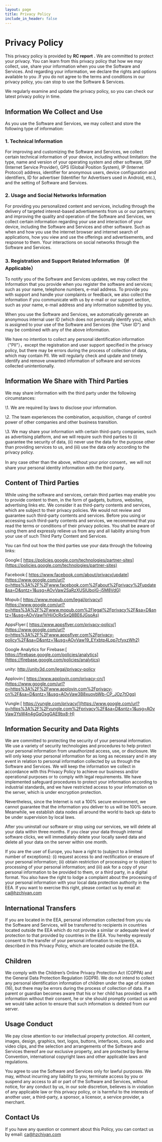 ```yaml
---
layout: page
title: Privacy Policy
include_in_header: false
---
```


# Privacy Policy

This privacy policy is provided by  **RC report** **.** We are committed to protect your privacy. You can learn from this privacy policy that how we may collect, use, share your information when you use the Software and Services. And regarding your information, we declare the rights and options available to you .If you do not agree to the terms and conditions in our privacy policy, you can stop to use the Software & Services.

We regularly examine and update the privacy policy, so you can check our latest privacy policy in time.

## **Information We Collect and Use**

As you use the Software and Services, we may collect and store the following type of information:

### **1. Technical Information**

For improving and customizing the Software and Services, we collect certain technical information of your device, including without limitation: the type, name and version of your operating system and other software, ISP (Internet Service Provider), GPS (Global Position System), IP (Internet Protocol) address, identifier for anonymous users, device configuration and identifiers, ID for advertiser (Identifier for Advertisers used in Android, etc.), and the setting of Software and Services.

### **2. Usage and Social Networks Information**

For providing you personalized content and services, including through the delivery of targeted interest-based advertisements from us or our partners; and improving the quality and operation of the Software and Services, we collect certain information regarding your use and interaction of your device, including the Software and Services and other software. Such as when and how you use the internet browser and internet search of applications, how you view and use the offerings and advertisements, and response to them. Your interactions on social networks through the Software and Services.

### **3. Registration and Support Related Information （If Applicable）**

To notify you of the Software and Services updates, we may collect the Information that you provide when you register the software and services; such as your name, telephone numbers, e-mail address. To provide you with support and handle your complaints or feedback, we also collect the information if you communicate with us by e-mail or our support section, such as your name, e-mail address and any information submitted by you.

When you use the Software and Services, we automatically generate an anonymous internal user ID (which does not personally identify you), which is assigned to your use of the Software and Services (the "User ID") and may be combined with any of the above information.

We have no intention to collect any personal identification information（"PII"），except the registration and user support specified in the privacy policy, but there may be errors during the process of collection of data, which may contain PII. We will regularly check and update and timely identify and remove unwanted information of software and services collected unintentionally.

## **Information We Share with Third Parties**

We may share information with the third party under the following circumstances:

\1. We are required by laws to disclose your information.

\2. The team experiences the combination, acquisition, change of control power of other companies and other business transition.

\3. We may share your information with certain third-party companies, such as advertising platform, and we will require such third parties to (i) guarantee the security of data, (ii) never use the data for the purpose other than providing services to us, and (iii) use the data only according to the privacy policy.

In any case other than the above, without your prior consent，we will not share your personal identity information with the third party.

## **Content of Third Parties**

While using the software and services, certain third parties may enable you to provide content to them, in the form of gadgets, buttons, websites, advertising links etc. We consider it as third-party contents and services, which are subject to their privacy policies. We would not review and guarantee such third-party contents and services. Before you using or accessing such third-party contents and services, we recommend that you read the terms or conditions of their privacy policies. You shall be aware of using them and expressly relieve us from any and all liability arising from your use of such Third Party Content and Services.

You can find out how the third parties use your data through the following links:

Google:[ https://policies.google.com/technologies/partner-sites](https://policies.google.com/technologies/partner-sites)

Facebook:[ https://www.facebook.com/about/privacy/update](https://www.google.com/url?q=https%3A%2F%2Fwww.facebook.com%2Fabout%2Fprivacy%2Fupdate&sa=D&sntz=1&usg=AOvVaw2SaRzXUSIUboIG-j5M8VdG)

Mopub:[ https://www.mopub.com/legal/privacy/](https://www.google.com/url?q=https%3A%2F%2Fwww.mopub.com%2Flegal%2Fprivacy%2F&sa=D&sntz=1&usg=AOvVaw1VHiiOcRxSxQ8BE6JGsoAs)

AppsFlyer:[ https://www.appsflyer.com/privacy-policy/](https://www.google.com/url?q=https%3A%2F%2Fwww.appsflyer.com%2Fprivacy-policy%2F&sa=D&sntz=1&usg=AOvVaw19_EYxbtp4Lpp7cfyxzWh2)

Google Analytics for Firebase:[ https://firebase.google.com/policies/analytics](https://firebase.google.com/policies/analytics)

unity: http://unity3d.com/legal/privacy-policy

Applovin:[ https://www.applovin.com/privacy-cn/](https://www.google.com/url?q=https%3A%2F%2Fwww.applovin.com%2Fprivacy-cn%2F&sa=D&sntz=1&usg=AOvVaw3B8xuovbWb-CP_JOz7tOgq)

Vungle:[ https://vungle.com/privacy/](https://www.google.com/url?q=https%3A%2F%2Fvungle.com%2Fprivacy%2F&sa=D&sntz=1&usg=AOvVaw3YsW4n4gGqOsgGAE9bx8-H)

## **Information Security and Data Rights**

We are committed to protecting the security of your personal information. We use a variety of security technologies and procedures to help protect your personal information from unauthorized access, use, or disclosure. We will only keep your personal information for as long as necessary and in any event in relation to personal information collected by us through the Software and Services. We will keep the information we collect in accordance with this Privacy Policy to achieve our business and/or operational purposes or to comply with legal requirements. We have implemented safeguard procedures to protect your information according to industrial standards, and we have restricted access to your information on the server, which is under encryption protection.

Nevertheless, since the Internet is not a 100% secure environment, we cannot guarantee that the information you deliver to us will be 100% secure. Meanwhile, we establish data nodes all around the world to back up data to be under supervision by local laws.

After you uninstall our software or stop using our services, we will delete all your data within three months. If you clear your data through internal software clicks, we will immediately delete your locally saved data and delete all your data on the server within one month.

If you are the user of Europe, you have a right to (subject to a limited number of exceptions): (i) request access to and rectification or erasure of your personal information; (ii) obtain restriction of processing or to object to processing of your personal information; and (iii) ask for a copy of your personal information to be provided to them, or a third party, in a digital format. You also have the right to lodge a complaint about the processing of your personal information with your local data protection authority in the EEA. If you want to exercise this right, please contact us by email at: ca@hzchiyan.com

## **International Transfers**

If you are located in the EEA, personal information collected from you via the Software and Services, will be transferred to recipients in countries located outside the EEA which do not provide a similar or adequate level of protection to that provided by countries in the EEA. You hereby expressly consent to the transfer of your personal information to recipients, as described in this Privacy Policy, which are located outside the EEA.

## **Children**

We comply with the Children’s Online Privacy Protection Act (COPPA) and the General Data Protection Regulation (GDPR). We do not intend to collect any personal identification information of children under the age of sixteen (16), but there may be errors during the process of collection of data. If a parent or guardian becomes aware that his or her child has provided us with information without their consent, he or she should promptly contact us and we would take action to ensure that such information is deleted from our server.

## **Usage Conduct**

We pay close attention to our intellectual property protection. All content, images, design, graphics, text, logos, buttons, interfaces, icons, audio and video clips, and the selection and arrangements of the Software and Services thereof are our exclusive property, and are protected by Berne Convention, international copyright laws and other applicable laws and regulations.

You agree to use the Software and Services only for lawful purposes. We may, without incurring any liability to you, terminate access by you or suspend any access to all or part of the Software and Services, without notice, for any conduct by us, in our sole discretion, believes is in violation of any applicable law or this privacy policy, or is harmful to the interests of another user, a third-party, a sponsor, a licensor, a service provider, a merchant.

## **Contact Us**

If you have any question or comment about this Policy, you can contact us by email: ca@hzchiyan.com